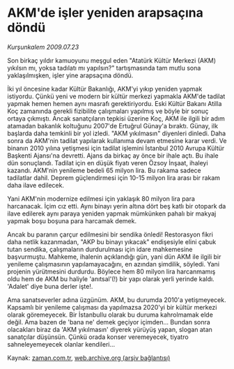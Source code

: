 # AKM'de işler yeniden arapsaçına döndü

*Kurşunkalem 2009.07.23*

<tr><td class="metin" colspan="2" style="padding-top: 20px; padding-left: 5px; padding-right: 10px;">Son birkaç yıldır kamuoyunu meşgul eden "Atatürk Kültür Merkezi (AKM) yıkılsın mı, yoksa tadılatı mı yapılsın?" tartışmasında tam mutlu sona yaklaşılmışken, işler yine arapsaçına döndü.</td></tr><tr><td class="metin" colspan="2" style="padding-top: 20px; padding-left: 5px; padding-right: 10px;"><p>İki yıl öncesine kadar Kültür Bakanlığı, AKM'yi yıkıp yeniden yapmak istiyordu. Çünkü yeni ve modern bir kültür merkezi yapmakla AKM'de tadilat yapmak hemen hemen aynı masrafı gerektiriyordu. Eski Kültür Bakanı Atilla Koç zamanında gerekli fizibilite çalışmaları yapılmış ve böyle bir sonuç ortaya çıkmıştı. Ancak sanatçıların tepkisi üzerine Koç, AKM ile ilgili bir adım atamadan bakanlık koltuğunu 2007'de Ertuğrul Günay'a bıraktı. Günay, ilk başlarda daha temkinli bir yol izledi. "AKM yıkılmasın" diyenleri dinledi. Daha sonra da AKM'nin tadilat yapılarak kullanıma devam etmesine karar verdi. Ve binanın 2010 yılına yetişmesi için tadilat işlemini İstanbul 2010 Avrupa Kültür Başkenti Ajansı'na devretti. Ajans da birkaç ay önce bir ihale açtı. Bu ihale dün sonuçlandı. Tadilat için en düşük fiyatı veren Özsoy İnşaat, ihaleyi kazandı. AKM'nin yenileme bedeli 65 milyon lira. Bu rakama sadece tadilatlar dahil. Deprem güçlendirmesi için 10-15 milyon lira arası bir rakam daha ilave edilecek.
<p>Yani AKM'nin modernize edilmesi için yaklaşık 80 milyon lira para harcanacak. İçim cız etti. Aynı binayı yerin altına dört beş katlı bir otopark da ilave edilerek aynı paraya yeniden yapmak mümkünken pahalı bir makyaj yapmak boşu boşuna para harcamak demek.
<p>Ancak bu paranın çarçur edilmesini bir sendika önledi! Restorasyon fikri daha netlik kazanmadan, "AKP bu binayı yıkacak" endişesiyle elini çabuk tutan sendika, çalışmaların durdurulması için idare mahkemesine başvurmuştu. Mahkeme, ihalenin açıklandığı gün, yani dün AKM ile ilgili bir yenileme çalışmasının yapılamayacağını, en azından şimdilik, söyledi. Yani projenin yürütmesini durdurdu. Böylece hem 80 milyon lira harcanmamış oldu hem de AKM bu haliyle 'anıtsal'(!) bir yapı olarak yerli yerinde kaldı. 'Adalet' diye buna derler işte!.
<p>Ama sanatseverler adına üzgünüm. AKM, bu durumda 2010'a yetişmeyecek. Kapsamlı bir yenileme çalışması da yapılmazsa 2020'yi bir kültür merkezi olarak göremeyecek. Bir İstanbullu olarak bu duruma kahrolmamak elde değil. Ama bazen de 'bana ne' demek geçiyor içimden... Bundan sonra olacakları biraz da 'AKM yıkılmasın' diyerek yürüyüş yapan, slogan atan sanatçılar düşünsün. Çünkü orada konser veremeyecek, tiyatro sahneleyemeyecek olanlar kendileri...<br/></p></p></p></p></td></tr>

Kaynak: [zaman.com.tr](http://zaman.com.tr/yazar.do?yazino=872549), [web.archive.org (arşiv bağlantısı)](http://web.archive.org/web/20091012100900/http://www.zaman.com.tr:80/yazar.do?yazino=872549)
